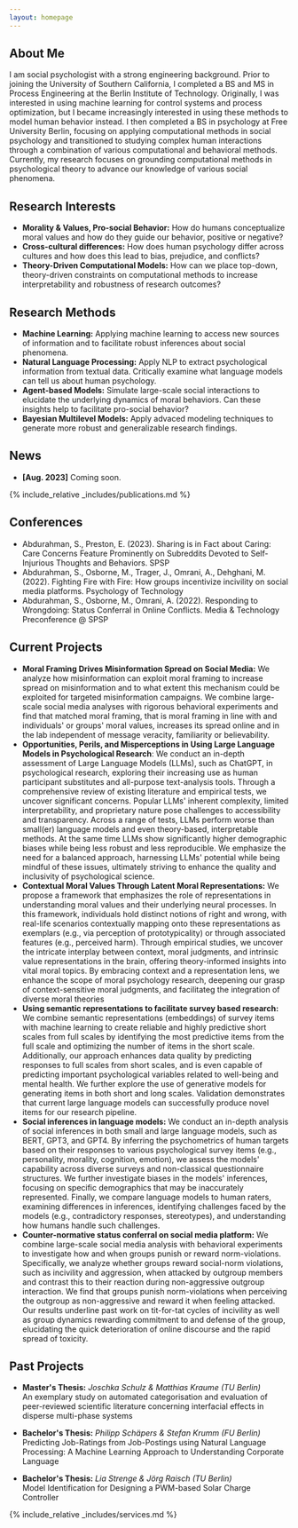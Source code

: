 ```yaml
---
layout: homepage
---
```


## About Me

I am social psychologist with a strong engineering background. Prior to joining the University of Southern California, 
I completed a  BS and MS in Process Engineering at the Berlin Institute of Technology. 
Originally, I was interested in using machine learning for control systems and process optimization, 
but I became increasingly interested in using these methods to model human behavior instead. 
I then completed a BS in psychology at Free University Berlin, focusing on applying computational methods in social psychology and
transitioned to studying complex human interactions through a combination of various computational and behavioral methods. 
Currently, my research focuses on grounding computational methods in psychological theory to advance our knowledge of various social phenomena.

## Research Interests

- **Morality & Values, Pro-social Behavior:** How do humans conceptualize moral values and how do they guide our behavior, positive or negative?
- **Cross-cultural differences:** How does human psychology differ across cultures and how does this lead to bias, prejudice, and conflicts?
- **Theory-Driven Computational Models:** How can we place top-down, theory-driven constraints on computational methods to increase interpretability and robustness of research outcomes?

## Research Methods
- **Machine Learning:** Applying machine learning to access new sources of information and to facilitate robust inferences about social phenomena.
- **Natural Language Processing:** Apply NLP to extract psychological information from textual data. Critically examine what language models can tell us about human psychology.
- **Agent-based Models:** Simulate large-scale social interactions to elucidate the underlying dynamics of moral behaviors. Can these insights help to facilitate pro-social behavior?
- **Bayesian Multilevel Models:** Apply advaced modeling techniques to generate more robust and generalizable research findings.


## News

- **[Aug. 2023]** Coming soon.


{% include_relative _includes/publications.md %}

## Conferences
- Abdurahman, S., Preston, E. (2023). Sharing is in Fact about Caring: Care Concerns Feature Prominently on Subreddits Devoted to Self-Injurious Thoughts and Behaviors. SPSP
- Abdurahman, S., Osborne, M., Trager, J., Omrani, A., Dehghani, M. (2022). Fighting Fire with Fire: How groups incentivize incivility on social media platforms. Psychology of Technology
- Abdurahman, S., Osborne, M., Omrani, A. (2022). Responding to Wrongdoing: Status Conferral in Online Conflicts. Media \& Technology Preconference @ SPSP

## Current Projects
- **Moral Framing Drives Misinformation Spread on Social Media:** We analyze how misinformation can exploit moral framing to increase spread on misinformation 
and to what extent this mechanism could be exploited for targeted misinformation campaigns. We combine large-scale social media analyses with rigorous behavioral experiments and find that matched moral framing, 
that is moral framing in line with and individuals' or groups' moral values, increases its spread online and in the lab independent of message veracity, familiarity or believability.
- **Opportunities, Perils, and Misperceptions in Using Large Language Models in Psychological Research**: We conduct  an in-depth assessment of Large Language Models (LLMs), such as ChatGPT, in psychological research, 
exploring their increasing use as human participant substitutes and all-purpose text-analysis tools. Through a comprehensive review of existing literature and empirical tests, we uncover significant concerns. 
Popular LLMs' inherent complexity, limited interpretability, and proprietary nature pose challenges to accessibility and transparency. Across a range of tests, LLMs perform worse than small(er) language models 
and even theory-based, interpretable methods. At the same time LLMs show significantly higher demographic biases while being less robust and less reproducible.
We emphasize the need for a balanced approach, harnessing LLMs' potential while being mindful of these issues, ultimately striving to enhance the quality and inclusivity of psychological science.
- **Contextual Moral Values Through Latent Moral Representations:** We propose a framework that emphasizes the role of representations in understanding moral values and their underlying neural processes.
In this framework, individuals hold distinct notions of right and wrong, with real-life scenarios contextually mapping onto these representations as exemplars (e.g., via perception of prototypicality) or through associated features (e.g., perceived harm). 
Through empirical studies, we uncover the intricate interplay between context, moral judgments, and intrinsic value representations in the brain, offering theory-informed insights into vital moral topics.
By embracing context and a representation lens, we enhance the scope of moral psychology research, deepening our grasp of context-sensitive moral judgments, and facilitateg the integration of diverse moral theories
- **Using semantic representations to facilitate survey based research:** We combine semantic representations (embeddings) of survey items with machine learning to create reliable and highly predictive short scales from full scales 
by identifying the most predictive items from the full scale and optimizing the number of items in the short scale. Additionally, our approach enhances data quality by predicting responses to full scales from short scales, 
and is even capable of predicting important psychological variables related to well-being and mental health. We further explore the use of generative models for generating items in both short and long scales. 
Validation demonstrates that current large language models can successfully produce novel items for our research pipeline.
- **Social inferences in language models:** We conduct an in-depth analysis of social inferences in both small and large language models, such as BERT, GPT3, and GPT4. 
By inferring the psychometrics of human targets based on their responses to various psychological survey items (e.g., personality, morality, cognition, emotion), 
we assess the models' capability across diverse surveys and non-classical questionnaire structures. We further investigate biases in the models' inferences, focusing on specific demographics that may be inaccurately represented. 
Finally, we compare language models to human raters, examining differences in inferences, identifying challenges faced by the models (e.g., contradictory responses, stereotypes), and understanding how humans handle such challenges.
- **Counter-normative status conferral on social media platform:** We combine large-scale social media analysis with behavioral experiments to investigate how and when groups punish or reward norm-violations. 
Specifically, we analyze whether groups reward social-norm violations, such as incivility and aggression, when attacked by outgroup members and contrast this to their reaction during non-aggressive outgroup interaction. 
We find that groups punish norm-violations when perceiving the outgroup as non-aggressive and reward it when feeling attacked. 
Our results underline past work on tit-for-tat cycles of incivility as well as group dynamics rewarding commitment to and defense of the group, elucidating the quick deterioration of online discourse and the rapid spread of toxicity.

## Past Projects

- **Master's Thesis:** _Joschka Schulz & Matthias Kraume (TU Berlin)_ <br>
An exemplary study on automated categorisation and evaluation of peer-reviewed scientific literature concerning interfacial effects in disperse multi-phase systems

- **Bachelor's Thesis:** _Philipp Schäpers & Stefan Krumm (FU Berlin)_ <br>
Predicting Job-Ratings from Job-Postings using Natural Language Processing: A Machine Learning Approach to Understanding Corporate Language 

- **Bachelor's Thesis:** _Lia Strenge & Jörg Raisch (TU Berlin)_ <br>
Model Identification for Designing a PWM-based Solar Charge Controller 


{% include_relative _includes/services.md %}


